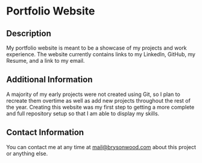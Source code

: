 # Portfolio Website

## Description
My portfolio website is meant to be a showcase of my projects and work experience. The website currently contains links to my LinkedIn, GitHub, my Resume, and a link to my email.

## Additional Information
A majority of my early projects were not created using Git, so I plan to recreate them overtime as well as add new projects throughout the rest of the year. Creating this website was my first step to getting a more complete and full repository setup so that I am able to display my skills.

## Contact Information
You can contact me at any time at <a href="mailto:mail@brysonwood.com">mail@brysonwood.com</a> about this project or anything else.
